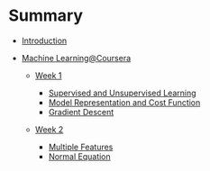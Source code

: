 # Summary

* [Introduction](README.md)

* [Machine Learning@Coursera]()
    * [Week 1]()
        * [Supervised and Unsupervised Learning](/ML_Coursera_Andrew/Week1/s_us.md)
        * [Model Representation and Cost Function](/ML_Coursera_Andrew/Week1/model_cost.md)
        * [Gradient Descent](/ML_Coursera_Andrew/Week1/gradient_descent.md)

    * [Week 2]()
        * [Multiple Features](/ML_Coursera_Andrew/Week2/mult_features.md)
        * [Normal Equation](/ML_Coursera_Andrew/Week2/normal_equation.md)
